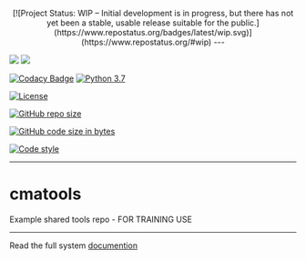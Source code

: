 <p style="text-align: center">
[![Project Status: WIP – Initial development is in progress, but there has not yet been a stable, usable release suitable for the public.](https://www.repostatus.org/badges/latest/wip.svg)](https://www.repostatus.org/#wip)
---
</p>

![](https://github.com/jonathan-winn-geo/cmatools/workflows/docs/badge.svg)
![](https://github.com/jonathan-winn-geo/cmatools/workflows/unit-tests/badge.svg)

[![Codacy Badge](https://api.codacy.com/project/badge/Grade/bc11e8877db94af394b794def1c4c585)](https://app.codacy.com/manual/jonathan.winn/cmatools?utm_source=github.com&utm_medium=referral&utm_content=jonathan-winn-geo/cmatools&utm_campaign=Badge_Grade_Dashboard)
[![Python 3.7](https://img.shields.io/badge/python-3.7-blue.svg)](https://www.python.org/downloads/release/python-370/)

[![License](https://img.shields.io/badge/License-BSD%203--Clause-blue.svg)](https://opensource.org/licenses/BSD-3-Clause)

[![GitHub repo size](https://img.shields.io/github/repo-size/jonathan-winn-geo/cmatools)](https://github.com/repo-size/jonathan-winn-geo/cmatools)

[![GitHub code size in bytes](https://img.shields.io/github/languages/code-size/jonathan-winn-geo/cmatools)](https://github.com/code-size/jonathan-winn-geo/cmatools)


[![Code style](https://img.shields.io/badge/code%20style-black-000000.svg)](https://github.com/psf/black)

---


# cmatools
Example shared tools repo - FOR TRAINING USE

--- 

Read the full system [documention](https://cma-open.github.io/cmatools/docs/build/index.html)
